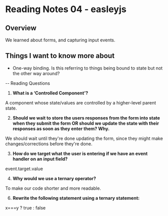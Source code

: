 # Reading Notes 04 - easleyjs

## Overview
We learned about forms, and capturing input events.

## Things I want to know more about
- One-way binding. Is this referring to things being bound to state but not the other way around?

-- Reading Questions
1. **What is a ‘Controlled Component’?**

A component whose state/values are controlled by a higher-level parent state.

2. **Should we wait to store the users responses from the form into state when they submit the form OR should we update the state with their responses as soon as they enter them? Why.**

We should wait until they're done updating the form, since they might make changes/corrections before they're done.

3. **How do we target what the user is entering if we have an event handler on an input field?** 

event.target.value

4. **Why would we use a ternary operator?**

To make our code shorter and more readable.

6. **Rewrite the following statement using a ternary statement:**

x===y ? true : false

